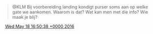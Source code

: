 > @KLM Bij voorbereiding landing kondigt purser soms aan op welke gate we aankomen\. Waarom is dat? Wat kan men met die info? Wie maak je blij?

<img src="../../media/tweet.ico" width="12" /> [Wed May 18 16:50:38 +0000 2016](https://twitter.com/DromerDenker/status/732976700808650754)